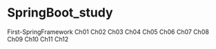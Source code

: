# SpringBoot_study
First-SpringFramework
Ch01
Ch02
Ch03
Ch04
Ch05
Ch06
Ch07
Ch08
Ch09
Ch10
Ch11
Ch12
